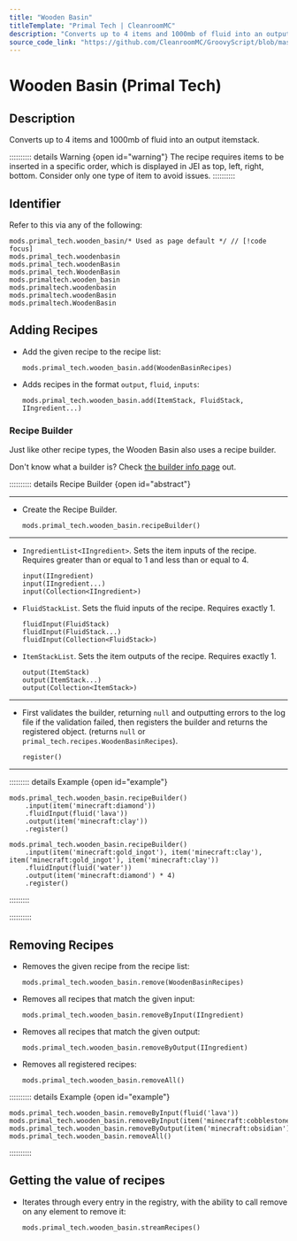 ```yaml
---
title: "Wooden Basin"
titleTemplate: "Primal Tech | CleanroomMC"
description: "Converts up to 4 items and 1000mb of fluid into an output itemstack."
source_code_link: "https://github.com/CleanroomMC/GroovyScript/blob/master/src/main/java/com/cleanroommc/groovyscript/compat/mods/primaltech/WoodenBasin.java"
---
```


# Wooden Basin (Primal Tech)

## Description

Converts up to 4 items and 1000mb of fluid into an output itemstack.

:::::::::: details Warning {open id="warning"}
The recipe requires items to be inserted in a specific order, which is displayed in JEI as top, left, right, bottom. Consider only one type of item to avoid issues.
::::::::::

## Identifier

Refer to this via any of the following:

```groovy:no-line-numbers {1}
mods.primal_tech.wooden_basin/* Used as page default */ // [!code focus]
mods.primal_tech.woodenbasin
mods.primal_tech.woodenBasin
mods.primal_tech.WoodenBasin
mods.primaltech.wooden_basin
mods.primaltech.woodenbasin
mods.primaltech.woodenBasin
mods.primaltech.WoodenBasin
```


## Adding Recipes

- Add the given recipe to the recipe list:

    ```groovy:no-line-numbers
    mods.primal_tech.wooden_basin.add(WoodenBasinRecipes)
    ```

- Adds recipes in the format `output`, `fluid`, `inputs`:

    ```groovy:no-line-numbers
    mods.primal_tech.wooden_basin.add(ItemStack, FluidStack, IIngredient...)
    ```


### Recipe Builder

Just like other recipe types, the Wooden Basin also uses a recipe builder.

Don't know what a builder is? Check [the builder info page](../../getting_started/builder.md) out.

:::::::::: details Recipe Builder {open id="abstract"}

---

- Create the Recipe Builder.

    ```groovy:no-line-numbers
    mods.primal_tech.wooden_basin.recipeBuilder()
    ```

---

- `IngredientList<IIngredient>`. Sets the item inputs of the recipe. Requires greater than or equal to 1 and less than or equal to 4.

    ```groovy:no-line-numbers
    input(IIngredient)
    input(IIngredient...)
    input(Collection<IIngredient>)
    ```

- `FluidStackList`. Sets the fluid inputs of the recipe. Requires exactly 1.

    ```groovy:no-line-numbers
    fluidInput(FluidStack)
    fluidInput(FluidStack...)
    fluidInput(Collection<FluidStack>)
    ```

- `ItemStackList`. Sets the item outputs of the recipe. Requires exactly 1.

    ```groovy:no-line-numbers
    output(ItemStack)
    output(ItemStack...)
    output(Collection<ItemStack>)
    ```

---

- First validates the builder, returning `null` and outputting errors to the log file if the validation failed, then registers the builder and returns the registered object. (returns `null` or `primal_tech.recipes.WoodenBasinRecipes`).

    ```groovy:no-line-numbers
    register()
    ```

---

::::::::: details Example {open id="example"}
```groovy:no-line-numbers
mods.primal_tech.wooden_basin.recipeBuilder()
    .input(item('minecraft:diamond'))
    .fluidInput(fluid('lava'))
    .output(item('minecraft:clay'))
    .register()

mods.primal_tech.wooden_basin.recipeBuilder()
    .input(item('minecraft:gold_ingot'), item('minecraft:clay'), item('minecraft:gold_ingot'), item('minecraft:clay'))
    .fluidInput(fluid('water'))
    .output(item('minecraft:diamond') * 4)
    .register()
```

:::::::::

::::::::::

## Removing Recipes

- Removes the given recipe from the recipe list:

    ```groovy:no-line-numbers
    mods.primal_tech.wooden_basin.remove(WoodenBasinRecipes)
    ```

- Removes all recipes that match the given input:

    ```groovy:no-line-numbers
    mods.primal_tech.wooden_basin.removeByInput(IIngredient)
    ```

- Removes all recipes that match the given output:

    ```groovy:no-line-numbers
    mods.primal_tech.wooden_basin.removeByOutput(IIngredient)
    ```

- Removes all registered recipes:

    ```groovy:no-line-numbers
    mods.primal_tech.wooden_basin.removeAll()
    ```

:::::::::: details Example {open id="example"}
```groovy:no-line-numbers
mods.primal_tech.wooden_basin.removeByInput(fluid('lava'))
mods.primal_tech.wooden_basin.removeByInput(item('minecraft:cobblestone'))
mods.primal_tech.wooden_basin.removeByOutput(item('minecraft:obsidian'))
mods.primal_tech.wooden_basin.removeAll()
```

::::::::::

## Getting the value of recipes

- Iterates through every entry in the registry, with the ability to call remove on any element to remove it:

    ```groovy:no-line-numbers
    mods.primal_tech.wooden_basin.streamRecipes()
    ```
